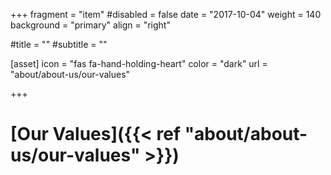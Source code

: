 +++
fragment = "item"
#disabled = false
date = "2017-10-04"
weight = 140
background = "primary"
align = "right"

#title = ""
#subtitle = ""

[asset]
  icon = "fas fa-hand-holding-heart"
  color = "dark"
  url = "about/about-us/our-values"

+++

# [Our Values]({{< ref "about/about-us/our-values" >}})

